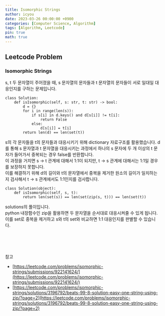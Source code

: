 ```yaml
---
title: Isomorphic Strings
author: icyou
date: 2023-03-26 00:00:00 +0900
categories: [Computer Science, Algorithm]
tags: [Algorithm, Leetcode]
pin: true
math: true
---
```


## Leetcode Problem

### Isomorphic Strings
s, t 두 문자열이 주어졌을 때, s 문자열의 문자들과 t 문자열의 문자들이 서로 일대일 대응인지를 구하는 문제입니다.

```
class Solution:
    def isIsomorphic(self, s: str, t: str) -> bool:
        d = {}
        for i in range(len(s)):
            if s[i] in d.keys() and d[s[i]] != t[i]:
                return False
            else:
                d[s[i]] = t[i]
        return len(d) == len(set(t))
```
s의 각 문자들을 t의 문자들과 대응시키기 위해 dictionary 자료구조를 활용했습니다. d를 통해 s 문자열과 t 문자열을 대응시키는 과정에서 하나의 s 문자에 두 개 이상의 t 문자가 들어가서 중복되는 경우 false를 반환합니다.  
이 과정을 거치면 s -> t 관계에 대해서 1:1이 되지만, t -> s 관계에 대해서는 1:1일 경우를 보장하지 못합니다.  
이를 해결하기 위해 d의 길이와 t의 문자열에서 중복을 제거한 원소의 길이가 일치하는지 검사해서 t -> s 관계에서도 1:1인지를 검사합니다.  


```
class Solution(object):
    def isIsomorphic(self, s, t):
        return len(set(s)) == len(set(zip(s, t))) == len(set(t))
```
solutions의 풀이입니다.  
python 내장함수인 zip을 활용하면 두 문자열을 순서대로 대응시켜줄 수 있게 됩니다. 이를 set로 중복을 제거하고 s와 t의 set와 비교하면 1:1 대응인지를 판별할 수 있습니다.

<br/><br/><br/><br/>
참고 
- [https://leetcode.com/problems/isomorphic-strings/submissions/922141624/](https://leetcode.com/problems/isomorphic-strings/submissions/922141624/)
- [https://leetcode.com/problems/isomorphic-strings/solutions/3196792/beats-99-8-solution-easy-one-string-using-zip/?page=2](https://leetcode.com/problems/isomorphic-strings/solutions/3196792/beats-99-8-solution-easy-one-string-using-zip/?page=2)